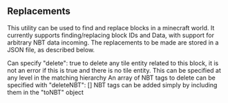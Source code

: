 ## Replacements
This utility can be used to find and replace blocks in a minecraft world. It currently supports finding/replacing block IDs and Data, with support for arbitrary NBT data incoming. The replacements to be made are stored in a JSON file, as described below.

Can specify "delete": true to delete any tile entity related to this block, it is not an error if this is true and there is no tile entity. This can be specified at any level in the matching hierarchy
An array of NBT tags to delete can be specified with "deleteNBT": []
NBT tags can be added simply by including them in the "toNBT" object